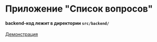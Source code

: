 # Приложение "Список вопросов"

#### backend-код лежит в директории ```src/backend/```

[Демонстрация](https://test-tasks-dev.github.io/questions/)